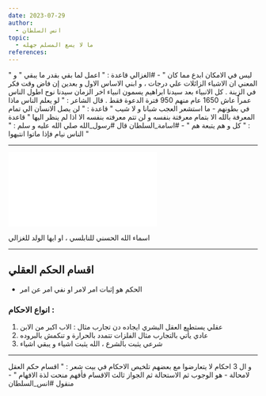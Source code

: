 ```yaml
---
date: 2023-07-29
author:
  - انس السلطان
topic:
  - ما لا يسع المسلم جهله
references:
---
```

" ليس في الامكان ابدع مما كان " - #الغزالي 
قاعدة : " اعمل لما بقي بقدر ما يبقي " و المعني ان الاشياء الزائلات علي درجات ، و ابني الاساس الاول و بعدين إن فاض وقت فكر في الزينة . 
كل الانبياء بعد سيدنا ابراهيم يسمون انبياء اخر الزمان 
سيدنا نوح اطول الناس عمراُ عاش 1650 عام منهم 950 فترة الدعوة فقط . 
قال الشاعر : " لو يعلم الناس ماذا في بطونهم - ما استشعر العجب شبانا و لا شيب " 
قاعدة : " لن يصل الانسان الي تمام المعرفة بالله الا بتمام معرفتة بنفسه و لن تتم معرفته بنفسه الا اذا لم ينظر اليها " 
قاعدة : " كل و هم يتبعة هم " - #اسامة_السلطان 
قال #رسول_الله  صلي الله عليه و سلم : " الناس نيام فإذا ماتوا انتبهوا " 

---
![Drawing 2024-07-26 02.24.38.excalidraw](Drawing%202024-07-26%2002.24.38.excalidraw.md)

اسماء الله الحسني للنابلسي ، او ايها الولد للغزالي 

---
## اقسام الحكم العقلي 
- الحكم هو إثبات امر لامر او نفي امر عن امر 
### انواع الاحكام : 
1. عقلي
	 يستطيع العقل البشري ايجاده دن تجارب مثال : الاب اكبر من الابن 
2. عادي 
	يأتي بالتجارب مثال الفلزات تتمدد بالحرارة و تنكمش بالبروده 
3. شرعي 
	يثبت بالشرع ، الله يثبت اشياء و يبقي اشياء 

---
و ال 3 احكام لا يتعارضوا مع بعضهم 
تلخيص الاحكام في بيت شعر : " اقسام حكم العقل لامحالة - هو الوجوب ثم الاستحالة ثم الجواز ثالث الاقسام فأفهم منحت لذة الافهام " - منقول #انس_السلطان 

